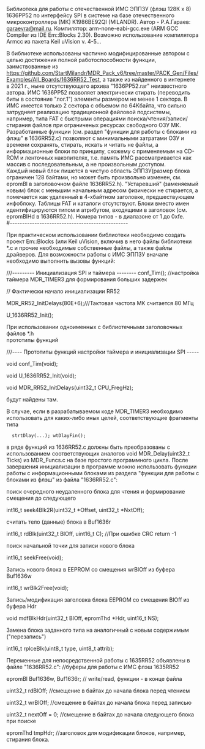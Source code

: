 Библиотека для работы с отечественной ИМС ЭППЗУ (флэш 128К х 8) 1636РР52 по интерфейсу SPI в 
системе на базе отечественного микроконтроллера (МК) K1986BE92QI (MILANDR). 
Автор - Р.А.Гараев: garaevra@mail.ru. 
Компилятор:  arm-none-eabi-gcc.exe (ARM GCC Compiler из IDE Em::Blocks 2.30). Возможно 
использование компилятора Armcc из пакета Keil uVision v. 4-5...

 В библиотеке использованы частично модифицированные автором с целью достижения полной 
работоспособности функции, заимствованные из  
https://github.com/StartMilandr/MDR_Pack_v6/tree/master/PACK_Gen/Files/Examples/All_Boards/1636RR52_Test, 
а также из найденного в интернете в 2021 г., ныне отсутствующего архива "1636РР52.rar" 
неизвестного автора. 
ИМС 1636РР52 позволяет электрически стирать (переводить биты в состояние "лог.1") элементы 
размером не менее 1 сектора. В ИМС имеется только 2 сектора с объемом по 64Kбайта, что 
сильно затрудняет реализацию традиционной файловой подсистемы, например, типа FAT с быстрыми 
операциями поиска/чтения/записи/стирания файлов при ограниченых ресурсах свободного ОЗУ МК.
Разработанные функции (см. раздел "функции для работы с блоками из флэш" в 1636RR52.c) 
позволяют с минимальными затратами ОЗУ и времени сохранять, стирать, искать и читать не 
файлы, а информационные блоки по принципу, схожему с применяемым на CD-ROM и ленточных 
накопителях, т.е. память ИМС рассматривается как массив с последовательным, а не 
произвольным доступом.   
Каждый новый блок пишется в чистую область ЭППЗУ(размер блока ограничен 128 байтами, но
может быть произвольно изменен, см. epromBl в заголовочном файле 1636RR52.h). 
"Устаревший" (заменяемый новым) блок с меньшим начальным адресом физически не стирается, 
а помечается как удаленный в 4-хбайтном заголовке, предшествующем инфоблоку. Таблицы FAT 
и каталоги отсутствуют. Блоки вместо имен идентифицируются типом и атрибутом, входящими в
заголовок (см. epromBlHd в 1636RR52.h). Номера типов - в диапазоне от 1 до 0xfe.  
#------------------------------------------------

При практическом использовании библиотеки необходимо создать проект Em::Blocks (или 
Keil uVision, включив в него файлы библиотеки *.c 
и прочие необходимые собственные файлы, а также файлы драйверов. 
Для возможности работы с ИМС ЭППЗУ вначале необходимо выполнить вызовы функций: 


///--------- Инициализация SPI и таймера --------
conf_Tim();  //настройка таймера MDR_TIMER3 для формирования больших задержек 

//  Фактически начало инициализации RR52

 MDR_RR52_InitDelays(80E+6);///Тактовая частота МК считается 80 МГц
 
 U_1636RR52_Init();
  
При использовании одноименных с библиотечными заголовочных файлов *.h  
прототипы функций 

///---- Прототипы функций настройки таймера и инициализации SPI -----

void conf_Tim(void);

void  U_1636RR52_Init(void);

void MDR_RR52_InitDelays(uint32_t CPU_FregHz);

будут найдены там. 

В случае, если в разрабатываемом коде MDR_TIMER3 необходимо использовать для каких-либо
иных целей, соответствующие фрагменты типа 

      strtDlay(...); wtDlayFin(); 
      
в ряде функций из 1636RR52.c должны быть преобразованы с использованием соответствующих 
аналогов void MDR_Delay(uint32_t Ticks) из MDR_Funcs.c на базе простого программного цикла.
После завершения инициализации в программе можно использовать функции работы с 
информационными блоками из раздела "функции для работы с блоками из флэш" из файла
"1636RR52.c":

 поиск очередного неудаленного блока для чтения и формирование смещения до следующего
 
int16_t seek4Blk2R(uint32_t *Offset, uint32_t *NxtOff);

 считать тело (данные) блока в Buf1636r
 
int16_t rdBlk(uint32_t BlOff, uint16_t C); //При ошибке CRC return -1

 поиск начальной точки для записи нового блока

int16_t seekFree(void);

Запись нового блока в EEPROM со смещения wrBlOff из буфера Buf1636w

int16_t wrBlk2Free(void);

Запись/модификация заголовка блока EEPROM со смещения BlOff из буфера Hdr

void mdfBlkHdr(uint32_t BlOff, epromThd *Hdr, uint16_t NS);

Замена блока заданного типа на аналогичный с новым содержимым ("перезапись")

int16_t rplceBlk(uint8_t type, uint8_t attrib);

 Переменные для непосредственной работы с 1635RR52 объявлены в файле "1636RR52.c":
//буферы для работы с ИМС флэш 1635RR52

epromBl Buf1636w, Buf1636r; // write/read, функции - в конце файла

uint32_t rdBlOff; //смещение в байтах до начала блока перед чтением

uint32_t wrBlOff; //смещение в байтах до начала блока перед записью

uint32_t nextOff = 0; //смещение в байтах до начала следующего блока при поиске

 epromThd tmpHdr; //заголовок для модификации блоков, например, стирания блока.


